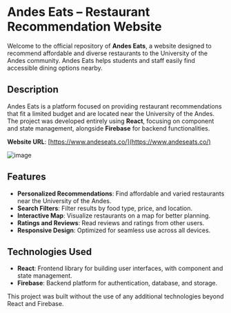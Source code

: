 # Andes Eats – Restaurant Recommendation Website

Welcome to the official repository of **Andes Eats**, a website designed to recommend affordable and diverse restaurants to the University of the Andes community. Andes Eats helps students and staff easily find accessible dining options nearby.

## Description

Andes Eats is a platform focused on providing restaurant recommendations that fit a limited budget and are located near the University of the Andes. The project was developed entirely using **React**, focusing on component and state management, alongside **Firebase** for backend functionalities.

**Website URL**: [https://www.andeseats.co/](https://www.andeseats.co/)

![image](https://github.com/user-attachments/assets/9833492c-0b59-4f63-a77f-3b304d60227d)

## Features

- **Personalized Recommendations**: Find affordable and varied restaurants near the University of the Andes.  
- **Search Filters**: Filter results by food type, price, and location.  
- **Interactive Map**: Visualize restaurants on a map for better planning.  
- **Ratings and Reviews**: Read reviews and ratings from other users.  
- **Responsive Design**: Optimized for seamless use across all devices.

## Technologies Used

- **React**: Frontend library for building user interfaces, with component and state management.  
- **Firebase**: Backend platform for authentication, database, and storage.

This project was built without the use of any additional technologies beyond React and Firebase.
